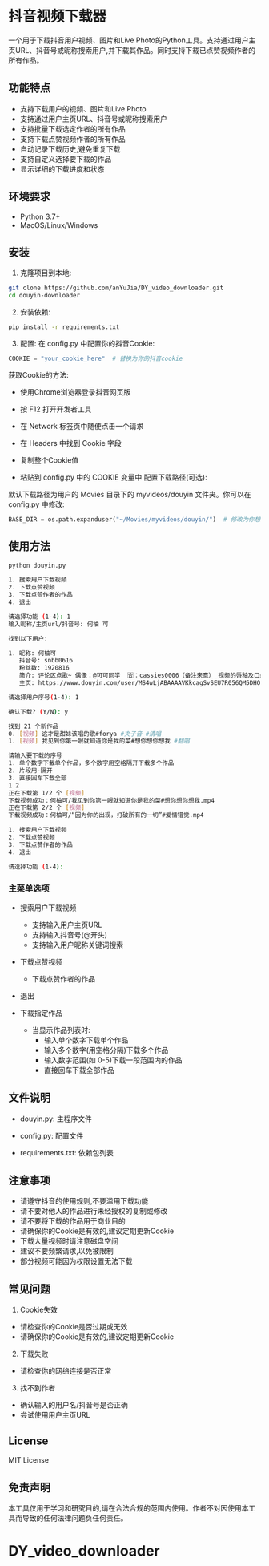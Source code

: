 # 抖音视频下载器

一个用于下载抖音用户视频、图片和Live Photo的Python工具。支持通过用户主页URL、抖音号或昵称搜索用户,并下载其作品。同时支持下载已点赞视频作者的所有作品。

## 功能特点
- 支持下载用户的视频、图片和Live Photo
- 支持通过用户主页URL、抖音号或昵称搜索用户
- 支持批量下载选定作者的所有作品
- 支持下载点赞视频作者的所有作品
- 自动记录下载历史,避免重复下载
- 支持自定义选择要下载的作品
- 显示详细的下载进度和状态

## 环境要求
- Python 3.7+
- MacOS/Linux/Windows

## 安装

1. 克隆项目到本地:
```bash
git clone https://github.com/anYuJia/DY_video_downloader.git
cd douyin-downloader
```
2. 安装依赖:
```bash
pip install -r requirements.txt
```
3. 配置:
在 config.py 中配置你的抖音Cookie:
```python
COOKIE = "your_cookie_here"  # 替换为你的抖音cookie
```
获取Cookie的方法:

- 使用Chrome浏览器登录抖音网页版

- 按 F12 打开开发者工具

- 在 Network 标签页中随便点击一个请求

- 在 Headers 中找到 Cookie 字段

- 复制整个Cookie值

- 粘贴到 config.py 中的 COOKIE 变量中
配置下载路径(可选):

默认下载路径为用户的 Movies 目录下的 myvideos/douyin 文件夹。你可以在 config.py 中修改:
```python
BASE_DIR = os.path.expanduser("~/Movies/myvideos/douyin/")  # 修改为你想要的路径
```
## 使用方法
```bash
python douyin.py

1. 搜索用户下载视频
2. 下载点赞视频
3. 下载点赞作者的作品
4. 退出

请选择功能 (1-4): 1
输入昵称/主页url/抖音号: 何柚 可

找到以下用户:

1. 昵称: 何柚可
   抖音号: snbb0616
   粉丝数: 1920816
   简介: 评论区点歌~ 偶像：@可可同学  🈴️：cassies0006（备注来意） 视频的唇釉及口红均在厨🪟里~
   主页: https://www.douyin.com/user/MS4wLjABAAAAVKkcagSvSEU7R056QM5DHOkBsYuXEW-JMShvIpBicWA

请选择用户序号(1-4): 1

确认下载? (Y/N): y

找到 21 个新作品
0. [视频] 这才是甜妹该唱的歌#forya #夹子音 #清唱
1. [视频] 我见到你第一眼就知道你是我的菜#想你想你想我 #翻唱

请输入要下载的序号
1. 单个数字下载单个作品，多个数字用空格隔开下载多个作品
2. 片段用-隔开
3. 直接回车下载全部
1 2
正在下载第 1/2 个 [视频]
下载视频成功：何柚可/我见到你第一眼就知道你是我的菜#想你想你想我.mp4
正在下载第 2/2 个 [视频]
下载视频成功：何柚可/“因为你的出现，打破所有的一切”#爱情错觉.mp4

1. 搜索用户下载视频
2. 下载点赞视频
3. 下载点赞作者的作品
4. 退出

请选择功能 (1-4): 

```
### 主菜单选项

- 搜索用户下载视频
  - 支持输入用户主页URL
  - 支持输入抖音号(@开头)
  - 支持输入用户昵称关键词搜索

- 下载点赞视频
  - 下载点赞作者的作品

- 退出
- 下载指定作品
  - 当显示作品列表时:
    - 输入单个数字下载单个作品
    - 输入多个数字(用空格分隔)下载多个作品
    - 输入数字范围(如 0-5)下载一段范围内的作品
    - 直接回车下载全部作品


## 文件说明
- douyin.py: 主程序文件

- config.py: 配置文件

- requirements.txt: 依赖包列表

## 注意事项
- 请遵守抖音的使用规则,不要滥用下载功能
- 请不要对他人的作品进行未经授权的复制或修改
- 请不要将下载的作品用于商业目的
- 请确保你的Cookie是有效的,建议定期更新Cookie
- 下载大量视频时请注意磁盘空间
- 建议不要频繁请求,以免被限制
- 部分视频可能因为权限设置无法下载

## 常见问题
1. Cookie失效
- 请检查你的Cookie是否过期或无效
- 请确保你的Cookie是有效的,建议定期更新Cookie
2. 下载失败
- 请检查你的网络连接是否正常
3. 找不到作者
- 确认输入的用户名/抖音号是否正确
- 尝试使用用户主页URL

## License
MIT License

## 免责声明
本工具仅用于学习和研究目的,请在合法合规的范围内使用。作者不对因使用本工具而导致的任何法律问题负任何责任。
# DY_video_downloader
